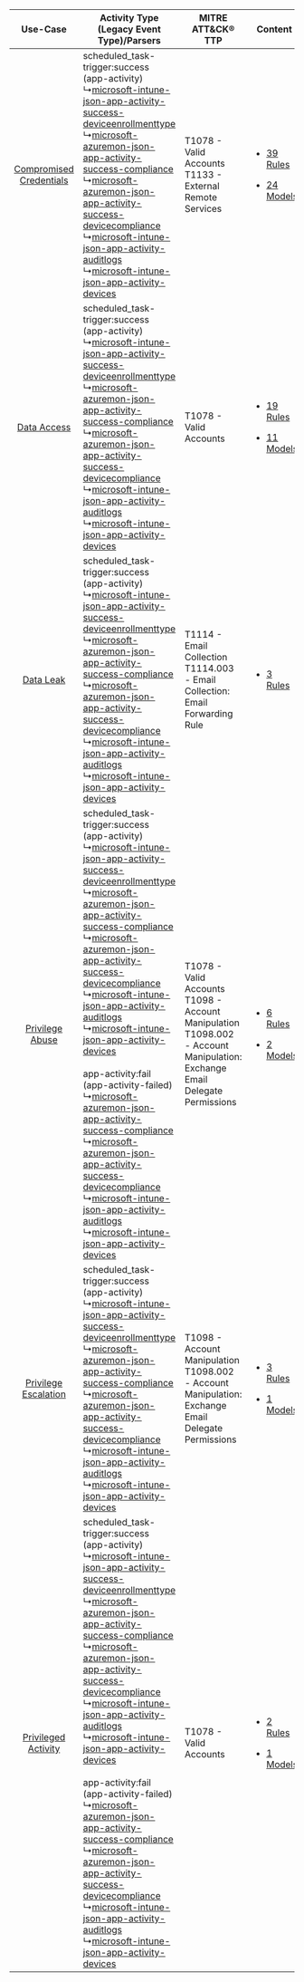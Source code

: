 |    Use-Case    | Activity Type (Legacy Event Type)/Parsers    | MITRE ATT&CK® TTP    | Content    |
|:----:| ---- | ---- | ---- |
| [Compromised Credentials](../../../UseCases/uc_compromised_credentials.md) |  scheduled_task-trigger:success (app-activity)<br> ↳[microsoft-intune-json-app-activity-success-deviceenrollmenttype](Ps/pC_microsoftintunejsonappactivitysuccessdeviceenrollmenttype.md)<br> ↳[microsoft-azuremon-json-app-activity-success-compliance](Ps/pC_microsoftazuremonjsonappactivitysuccesscompliance.md)<br> ↳[microsoft-azuremon-json-app-activity-success-devicecompliance](Ps/pC_microsoftazuremonjsonappactivitysuccessdevicecompliance.md)<br> ↳[microsoft-intune-json-app-activity-auditlogs](Ps/pC_microsoftintunejsonappactivityauditlogs.md)<br> ↳[microsoft-intune-json-app-activity-devices](Ps/pC_microsoftintunejsonappactivitydevices.md)<br>    | T1078 - Valid Accounts<br>T1133 - External Remote Services<br>    | [<ul><li>39 Rules</li></ul><ul><li>24 Models</li></ul>](RM/r_m_microsoft_microsoft_intune_Compromised_Credentials.md) |
|    [Data Access](../../../UseCases/uc_data_access.md)    |  scheduled_task-trigger:success (app-activity)<br> ↳[microsoft-intune-json-app-activity-success-deviceenrollmenttype](Ps/pC_microsoftintunejsonappactivitysuccessdeviceenrollmenttype.md)<br> ↳[microsoft-azuremon-json-app-activity-success-compliance](Ps/pC_microsoftazuremonjsonappactivitysuccesscompliance.md)<br> ↳[microsoft-azuremon-json-app-activity-success-devicecompliance](Ps/pC_microsoftazuremonjsonappactivitysuccessdevicecompliance.md)<br> ↳[microsoft-intune-json-app-activity-auditlogs](Ps/pC_microsoftintunejsonappactivityauditlogs.md)<br> ↳[microsoft-intune-json-app-activity-devices](Ps/pC_microsoftintunejsonappactivitydevices.md)<br>    | T1078 - Valid Accounts<br>    | [<ul><li>19 Rules</li></ul><ul><li>11 Models</li></ul>](RM/r_m_microsoft_microsoft_intune_Data_Access.md)    |
|    [Data Leak](../../../UseCases/uc_data_leak.md)    |  scheduled_task-trigger:success (app-activity)<br> ↳[microsoft-intune-json-app-activity-success-deviceenrollmenttype](Ps/pC_microsoftintunejsonappactivitysuccessdeviceenrollmenttype.md)<br> ↳[microsoft-azuremon-json-app-activity-success-compliance](Ps/pC_microsoftazuremonjsonappactivitysuccesscompliance.md)<br> ↳[microsoft-azuremon-json-app-activity-success-devicecompliance](Ps/pC_microsoftazuremonjsonappactivitysuccessdevicecompliance.md)<br> ↳[microsoft-intune-json-app-activity-auditlogs](Ps/pC_microsoftintunejsonappactivityauditlogs.md)<br> ↳[microsoft-intune-json-app-activity-devices](Ps/pC_microsoftintunejsonappactivitydevices.md)<br>    | T1114 - Email Collection<br>T1114.003 - Email Collection: Email Forwarding Rule<br>    | [<ul><li>3 Rules</li></ul>](RM/r_m_microsoft_microsoft_intune_Data_Leak.md)    |
|         [Privilege Abuse](../../../UseCases/uc_privilege_abuse.md)         |  scheduled_task-trigger:success (app-activity)<br> ↳[microsoft-intune-json-app-activity-success-deviceenrollmenttype](Ps/pC_microsoftintunejsonappactivitysuccessdeviceenrollmenttype.md)<br> ↳[microsoft-azuremon-json-app-activity-success-compliance](Ps/pC_microsoftazuremonjsonappactivitysuccesscompliance.md)<br> ↳[microsoft-azuremon-json-app-activity-success-devicecompliance](Ps/pC_microsoftazuremonjsonappactivitysuccessdevicecompliance.md)<br> ↳[microsoft-intune-json-app-activity-auditlogs](Ps/pC_microsoftintunejsonappactivityauditlogs.md)<br> ↳[microsoft-intune-json-app-activity-devices](Ps/pC_microsoftintunejsonappactivitydevices.md)<br><br> app-activity:fail (app-activity-failed)<br> ↳[microsoft-azuremon-json-app-activity-success-compliance](Ps/pC_microsoftazuremonjsonappactivitysuccesscompliance.md)<br> ↳[microsoft-azuremon-json-app-activity-success-devicecompliance](Ps/pC_microsoftazuremonjsonappactivitysuccessdevicecompliance.md)<br> ↳[microsoft-intune-json-app-activity-auditlogs](Ps/pC_microsoftintunejsonappactivityauditlogs.md)<br> ↳[microsoft-intune-json-app-activity-devices](Ps/pC_microsoftintunejsonappactivitydevices.md)<br> | T1078 - Valid Accounts<br>T1098 - Account Manipulation<br>T1098.002 - Account Manipulation: Exchange Email Delegate Permissions<br> | [<ul><li>6 Rules</li></ul><ul><li>2 Models</li></ul>](RM/r_m_microsoft_microsoft_intune_Privilege_Abuse.md)    |
|    [Privilege Escalation](../../../UseCases/uc_privilege_escalation.md)    |  scheduled_task-trigger:success (app-activity)<br> ↳[microsoft-intune-json-app-activity-success-deviceenrollmenttype](Ps/pC_microsoftintunejsonappactivitysuccessdeviceenrollmenttype.md)<br> ↳[microsoft-azuremon-json-app-activity-success-compliance](Ps/pC_microsoftazuremonjsonappactivitysuccesscompliance.md)<br> ↳[microsoft-azuremon-json-app-activity-success-devicecompliance](Ps/pC_microsoftazuremonjsonappactivitysuccessdevicecompliance.md)<br> ↳[microsoft-intune-json-app-activity-auditlogs](Ps/pC_microsoftintunejsonappactivityauditlogs.md)<br> ↳[microsoft-intune-json-app-activity-devices](Ps/pC_microsoftintunejsonappactivitydevices.md)<br>    | T1098 - Account Manipulation<br>T1098.002 - Account Manipulation: Exchange Email Delegate Permissions<br>    | [<ul><li>3 Rules</li></ul><ul><li>1 Models</li></ul>](RM/r_m_microsoft_microsoft_intune_Privilege_Escalation.md)      |
|     [Privileged Activity](../../../UseCases/uc_privileged_activity.md)     |  scheduled_task-trigger:success (app-activity)<br> ↳[microsoft-intune-json-app-activity-success-deviceenrollmenttype](Ps/pC_microsoftintunejsonappactivitysuccessdeviceenrollmenttype.md)<br> ↳[microsoft-azuremon-json-app-activity-success-compliance](Ps/pC_microsoftazuremonjsonappactivitysuccesscompliance.md)<br> ↳[microsoft-azuremon-json-app-activity-success-devicecompliance](Ps/pC_microsoftazuremonjsonappactivitysuccessdevicecompliance.md)<br> ↳[microsoft-intune-json-app-activity-auditlogs](Ps/pC_microsoftintunejsonappactivityauditlogs.md)<br> ↳[microsoft-intune-json-app-activity-devices](Ps/pC_microsoftintunejsonappactivitydevices.md)<br><br> app-activity:fail (app-activity-failed)<br> ↳[microsoft-azuremon-json-app-activity-success-compliance](Ps/pC_microsoftazuremonjsonappactivitysuccesscompliance.md)<br> ↳[microsoft-azuremon-json-app-activity-success-devicecompliance](Ps/pC_microsoftazuremonjsonappactivitysuccessdevicecompliance.md)<br> ↳[microsoft-intune-json-app-activity-auditlogs](Ps/pC_microsoftintunejsonappactivityauditlogs.md)<br> ↳[microsoft-intune-json-app-activity-devices](Ps/pC_microsoftintunejsonappactivitydevices.md)<br> | T1078 - Valid Accounts<br>    | [<ul><li>2 Rules</li></ul><ul><li>1 Models</li></ul>](RM/r_m_microsoft_microsoft_intune_Privileged_Activity.md)       |